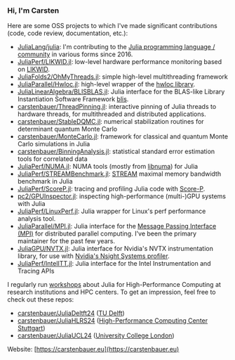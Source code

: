### Hi, I'm Carsten

Here are some OSS projects to which I've made significant contributions (code, code review, documentation, etc.):

- [JuliaLang/julia](https://github.com/JuliaLang/julia/): I'm contributing to the [Julia programming language / community](https://julialang.org/) in various forms since 2016.
- [JuliaPerf/LIKWID.jl](https://github.com/JuliaPerf/LIKWID.jl): low-level hardware performance monitoring based on [LIKWID](https://github.com/RRZE-HPC/likwid).
- [JuliaFolds2/OhMyThreads.jl](https://github.com/JuliaFolds2/OhMyThreads.jl): simple high-level multithreading framework
- [JuliaParallel/Hwloc.jl](https://github.com/JuliaParallel/Hwloc.jl): high-level wrapper of the [hwloc library](http://www.open-mpi.org/projects/hwloc/).
- [JuliaLinearAlgebra/BLISBLAS.jl](https://github.com/JuliaLinearAlgebra/BLISBLAS.jl): Julia interface for the BLAS-like Library Instantiation Software Framework [blis](https://github.com/flame/blis).
- [carstenbauer/ThreadPinning.jl](https://github.com/carstenbauer/ThreadPinning.jl): interactive pinning of Julia threads to hardware threads, for multithreaded and distributed applications.
- [carstenbauer/StableDQMC.jl](https://github.com/carstenbauer/StableDQMC.jl): numerical stabilization routines for determinant quantum Monte Carlo
- [carstenbauer/MonteCarlo.jl](https://github.com/carstenbauer/MonteCarlo.jl): framework for classical and quantum Monte Carlo simulations in Julia
- [carstenbauer/BinningAnalysis.jl](https://github.com/carstenbauer/BinningAnalysis.jl): statistical standard error estimation tools for correlated data
- [JuliaPerf/NUMA.jl](https://github.com/JuliaPerf/NUMA.jl): NUMA tools (mostly from [libnuma](https://man7.org/linux/man-pages/man3/numa.3.html)) for Julia
- [JuliaPerf/STREAMBenchmark.jl](https://github.com/JuliaPerf/STREAMBenchmark.jl): [STREAM](https://www.cs.virginia.edu/stream/) maximal memory bandwidth benchmark in Julia
- [JuliaPerf/ScoreP.jl](https://github.com/JuliaPerf/ScoreP.jl): tracing and profiling Julia code with [Score-P](https://www.vi-hps.org/projects/score-p/).
- [pc2/GPUInspector.jl](https://github.com/pc2/GPUInspector.jl): inspecting high-performance (multi-)GPU systems with Julia
- [JuliaPerf/LinuxPerf.jl](https://github.com/JuliaPerf/LinuxPerf.jl): Julia wrapper for Linux's perf performance analysis tool.
- [JuliaParallel/MPI.jl](https://github.com/JuliaParallel/MPI.jl): Julia interface for the [Message Passing Interface (MPI)](https://www.mpi-forum.org/) for distributed parallel computing. I've been the primary maintainer for the past few years.
- [JuliaGPU/NVTX.jl](https://github.com/JuliaGPU/NVTX.jl): Julia interface for Nvidia's NVTX instrumentation library, for use with [Nvidia's Nsight Systems profiler](https://developer.nvidia.com/nsight-systems).
- [JuliaPerf/IntelITT.jl](https://github.com/JuliaPerf/IntelITT.jl): Julia interface for the Intel Instrumentation and Tracing APIs

I regularly run [workshops](https://carstenbauer.eu/#workshops) about Julia for High-Performance Computing at research institutions and HPC centers. To get an impression, feel free to check out these repos:

- [carstenbauer/JuliaDeltft24](https://github.com/carstenbauer/JuliaDelft24/) ([TU Delft](https://tudelft.nl/))
- [carstenbauer/JuliaHLRS24](https://github.com/carstenbauer/JuliaHLRS24/) ([High-Performance Computing Center Stuttgart](https://www.hlrs.de/))
- [carstenbauer/JuliaUCL24](https://github.com/carstenbauer/JuliaUCL24/) ([University College London](https://www.ucl.ac.uk/advanced-research-computing/))

Website: [https://carstenbauer.eu](https://carstenbauer.eu)
